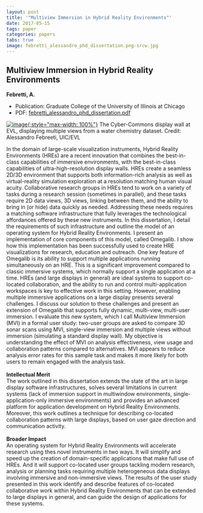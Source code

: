 ```yaml
---
layout: post
title: '"Multiview Immersion in Hybrid Reality Environments"'
date: 2017-05-15
tags: paper
categories: papers
tabs: true
image: febretti_alessandro_phd_dissertation.png-srcw.jpg
---
```


## Multiview Immersion in Hybrid Reality Environments
**Febretti, A.**
- Publication: Graduate College of the University of Illinois at Chicago
- PDF: [febretti_alessandro_phd_dissertation.pdf](/documents/febretti_alessandro_phd_dissertation.pdf)


[![image](https://www.evl.uic.edu/output/originals/febretti_alessandro_phd_dissertation.png-srcw.jpg){:style="max-width: 100%"}](https://www.evl.uic.edu/output/originals/febretti_alessandro_phd_dissertation.png-srcw.jpg)
The Cyber-Commons display wall at EVL, displaying multiple views from a water chemistry dataset.
Credit: Alessandro Febreeti, UIC/EVL

In the domain of large-scale visualization instruments, Hybrid Reality Environments (HREs) are a recent innovation that combines the best-in-class capabilities of immersive environments, with the best-in-class capabilities of ultra-high-resolution display walls. HREs create a seamless 2D/3D environment that supports both information-rich analysis as well as virtual-reality simulation exploration at a resolution matching human visual acuity. Collaborative research groups in HREs tend to work on a variety of tasks during a research session (sometimes in parallel), and these tasks require 2D data views, 3D views, linking between them, and the ability to bring in (or hide) data quickly as needed. Addressing these needs requires a matching software infrastructure that fully leverages the technological affordances offered by these new instruments. In this dissertation, I detail the requirements of such infrastructure and outline the model of an operating system for Hybrid Reality Environments. I present an implementation of core components of this model, called Omegalib. I show how this implementation has been successfully used to create HRE visualizations for research, education and outreach. One key feature of Omegalib is its ability to support multiple applications running simultaneously on an HRE. This is a significant improvement compared to classic immersive systems, which normally support a single application at a time. HREs (and large displays in general) are ideal systems to support co-located collaboration, and the ability to run and control multi-application workspaces is key to effective work in this setting. However, enabling multiple immersive applications on a large display presents several challenges. I discuss our solution to these challenges and present
an extension of Omegalib that supports fully dynamic, multi-view, multi-user immersion. I evaluate this new system, which I call Multiview Immersion (MVI) in a formal user study: two-user groups are asked to compare 3D sonar scans using MVI, single-view immersion and multiple views without immersion (simulating a standard display wall). My objective is understanding the effect of MVI on analysis effectiveness, view usage and collaboration patterns compared to alternatives. MVI appears to reduce analysis error rates for this sample task and makes it more likely for both users to remain engaged with the analysis task.<br><br>
<strong>Intellectual Merit</strong><br>
The work outlined in this dissertation extends the state of the art in large display software infrastructures, solves several limitations in current systems (lack of immersion support in multiwindow environments, single-application-only immersive environments) and provides an advanced platform for application development on Hybrid Reality Environments. Moreover, this work outlines a technique for describing co-located collaboration patterns with large displays, based on user gaze direction and communication activity.<br><br>
<strong>Broader Impact</strong><br>
An operating system for Hybrid Reality Environments will accelerate research using thes novel instruments in two ways. It will simplify and speed up the creation of domain-specific applications that make full use of HREs. And it will support co-located user groups tackling modern research, analysis or planning tasks requiring multiple heterogeneous data displays involving immersive and non-immersive views. The results of the user study presented in this work identify and describe features of co-located collaborative work within Hybrid Reality Environments that can be extended to large displays in general, and can guide the design of applications for these systems.
